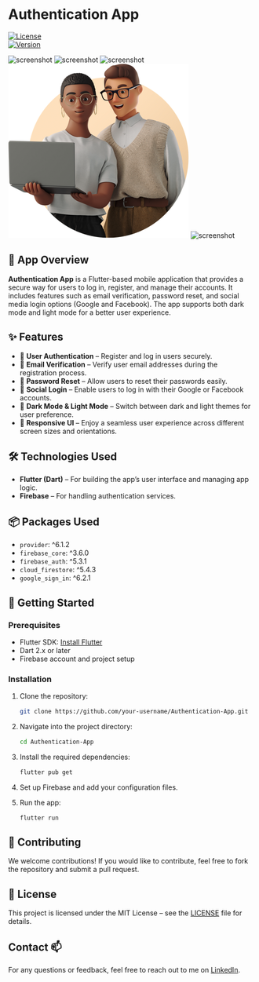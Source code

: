 # **Authentication App**

[![License](https://img.shields.io/github/license/your-username/repository-name)](LICENSE)  
[![Version](https://img.shields.io/badge/version-1.0-blue)](https://github.com/your-username/repository-name/releases)

<img src="assets/images/Login.png" alt="screenshot" width="" >
<img src="assets/images/Register.png" alt="screenshot" width="" >
<img src="assets/images/Verify-Email-Success.png" alt="screenshot" width="" >
<img src="assets/images/Profile.png" alt="screenshot" width="" >
<img src="assets/images/Forget-Reset.png" alt="screenshot" width="" >




## 📱 **App Overview**

**Authentication App** is a Flutter-based mobile application that provides a secure way for users to log in, register, and manage their accounts. It includes features such as email verification, password reset, and social media login options (Google and Facebook). The app supports both dark mode and light mode for a better user experience.

## ✨ **Features**

- 🔐 **User Authentication** – Register and log in users securely.
- 📧 **Email Verification** – Verify user email addresses during the registration process.
- 🔑 **Password Reset** – Allow users to reset their passwords easily.
- 📱 **Social Login** – Enable users to log in with their Google or Facebook accounts.
- 🌙 **Dark Mode & Light Mode** – Switch between dark and light themes for user preference.
- 🔄 **Responsive UI** – Enjoy a seamless user experience across different screen sizes and orientations.

## 🛠 **Technologies Used**

- **Flutter (Dart)** – For building the app’s user interface and managing app logic.
- **Firebase** – For handling authentication services.

## 📦 **Packages Used**

- `provider`: ^6.1.2
- `firebase_core`: ^3.6.0
- `firebase_auth`: ^5.3.1
- `cloud_firestore`: ^5.4.3
- `google_sign_in`: ^6.2.1

## 🚀 **Getting Started**

### **Prerequisites**

- Flutter SDK: [Install Flutter](https://flutter.dev/docs/get-started/install)
- Dart 2.x or later
- Firebase account and project setup

### **Installation**

1. Clone the repository:

   ```bash
   git clone https://github.com/your-username/Authentication-App.git
   ```

2. Navigate into the project directory:

   ```bash
   cd Authentication-App
   ```

3. Install the required dependencies:

   ```bash
   flutter pub get
   ```

4. Set up Firebase and add your configuration files.

5. Run the app:

   ```bash
   flutter run
   ```

## 🤝 **Contributing**

We welcome contributions! If you would like to contribute, feel free to fork the repository and submit a pull request.

## 📝 **License**

This project is licensed under the MIT License – see the [LICENSE](LICENSE) file for details.

## Contact 📫

For any questions or feedback, feel free to reach out to me on [LinkedIn](https://linktr.ee/DineIssam).
